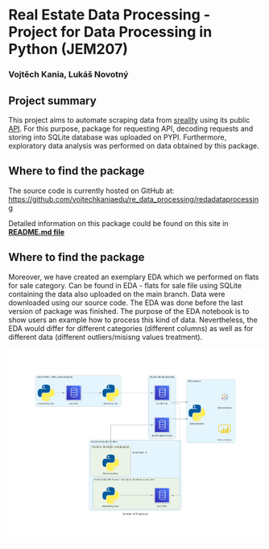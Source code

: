 # Real Estate Data Processing - Project for Data Processing in Python (JEM207)
### Vojtěch Kania, Lukáš Novotný

## Project summary

This project aims to automate scraping data from [sreality](https://www.sreality.cz/) using its public [API](https://www.sreality.cz/api/cs/v2/estates?). For this purpose, package for requesting API, decoding requests and storing into SQLite database was uploaded on PYPI. Furthermore, exploratory data analysis was performed on data obtained by this package.

## Where to find the package
The source code is currently hosted on GitHub at:
https://github.com/vojtechkaniaedu/re_data_processing/redadataprocessing

Detailed information on this package could be found on this site in [**README.md file**](https://github.com/vojtechkaniaedu/re_data_processing/tree/main/redataprocessing#readme)

## Where to find the package
Moreover, we have created an exemplary EDA which we performed on flats for sale category. Can be found in EDA - flats for sale file using SQLite containing the data also uploaded on the main branch. Data were downloaded using our source code. The EDA was done before the last version of package was finished. The purpose of the EDA notebook is to show users an example how to process this kind of data. Nevertheless, the EDA would differ for different categories (different columns) as well as for different data (different outliers/misisng values treatment).


![Our Architecture with DB](scraper_of_sreality.cz.png)
